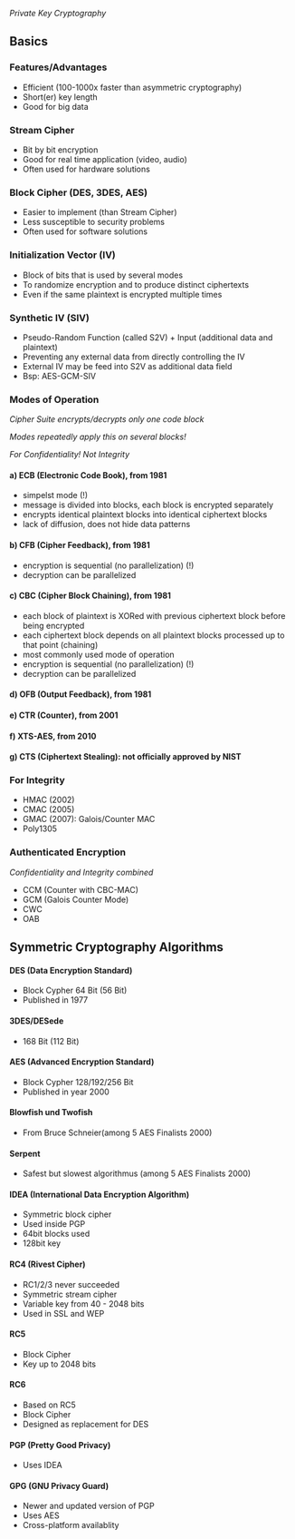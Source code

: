 *Private Key Cryptography*

## Basics

### Features/Advantages
- Efficient (100-1000x faster than asymmetric cryptography)
- Short(er) key length
- Good for big data 

### Stream Cipher
- Bit by bit encryption 
- Good for real time application (video, audio)
- Often used for hardware solutions

### Block Cipher (DES, 3DES, AES)
- Easier to implement (than Stream Cipher)
- Less susceptible to security problems
- Often used for software solutions

### Initialization Vector (IV)
- Block of bits that is used by several modes
- To randomize encryption and to produce distinct ciphertexts
- Even if the same plaintext is encrypted multiple times

### Synthetic IV (SIV)
- Pseudo-Random Function (called S2V) + Input (additional data and plaintext)
- Preventing any external data from directly controlling the IV
- External IV may be feed into S2V as additional data field
- Bsp: AES-GCM-SIV

### Modes of Operation

*Cipher Suite encrypts/decrypts only one code block*

*Modes repeatedly apply this on several blocks!*

*For Confidentiality! Not Integrity*

#### a) ECB (Electronic Code Book), from 1981

- simpelst mode (!)
- message is divided into blocks, each block is encrypted separately
- encrypts identical plaintext blocks into identical ciphertext blocks
- lack of diffusion, does not hide data patterns

#### b) CFB (Cipher Feedback), from 1981

- encryption is sequential (no parallelization) (!)
- decryption can be parallelized

#### c) CBC (Cipher Block Chaining), from 1981

- each block of plaintext is XORed with previous ciphertext block before being encrypted
- each ciphertext block depends on all plaintext blocks processed up to that point (chaining)
- most commonly used mode of operation
- encryption is sequential (no parallelization) (!)
- decryption can be parallelized

#### d) OFB (Output Feedback), from 1981

#### e) CTR (Counter), from 2001

#### f) XTS-AES, from 2010

#### g) CTS (Ciphertext Stealing): not officially approved by NIST


### For Integrity

- HMAC (2002)
- CMAC (2005)
- GMAC (2007): Galois/Counter MAC
- Poly1305

### Authenticated Encryption

*Confidentiality and Integrity combined*

- CCM (Counter with CBC-MAC)
- GCM (Galois Counter Mode)
- CWC
- OAB 

## Symmetric Cryptography Algorithms

#### DES (Data Encryption Standard)
- Block Cypher 64 Bit (56 Bit)
- Published in 1977

#### 3DES/DESede
- 168 Bit (112 Bit)

#### AES (Advanced Encryption Standard)
- Block Cypher 128/192/256 Bit
- Published in year 2000

#### Blowfish und Twofish
- From Bruce Schneier(among 5 AES Finalists 2000)

#### Serpent
- Safest but slowest algorithmus (among 5 AES Finalists 2000)

#### IDEA (International Data Encryption Algorithm)
- Symmetric block cipher
- Used inside PGP
- 64bit blocks used
- 128bit key

#### RC4 (Rivest Cipher)
- RC1/2/3 never succeeded
- Symmetric stream cipher
- Variable key from 40 - 2048 bits
- Used in SSL and WEP

#### RC5
- Block Cipher
- Key up to 2048 bits

#### RC6
- Based on RC5
- Block Cipher
- Designed as replacement for DES

#### PGP (Pretty Good Privacy)
- Uses IDEA

#### GPG (GNU Privacy Guard)
- Newer and updated version of PGP
- Uses AES
- Cross-platform availablity
